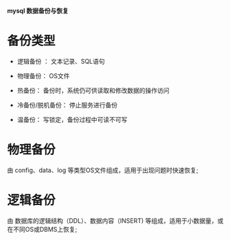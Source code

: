 **mysql 数据备份与恢复**

# 备份类型
- 逻辑备份 ：
文本记录、SQL语句

- 物理备份：
OS文件

- 热备份：
备份时，系统仍可供读取和修改数据的操作访问

- 冷备份/脱机备份：
停止服务进行备份

- 温备份：
写锁定，备份过程中可读不可写

# 物理备份
由 config、data、log 等类型OS文件组成，适用于出现问题时快速恢复;


# 逻辑备份
由 数据库的逻辑结构（DDL）、数据内容（INSERT) 等组成，适用于小数据量，或在不同OS或DBMS上恢复;
